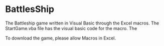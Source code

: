 # BattlesShip
The Battleship game written in Visual Basic through the Excel macros. The StartGame.vba file has the visual basic code for the macro. The 

To download the game, please allow Macros in Excel. 
